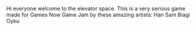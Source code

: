 Hi everyone welcome to the elevator space. This is a very serious game made for Games Now Game Jam by these amazing artists:
Han
Sam
Biagi
Oyku
